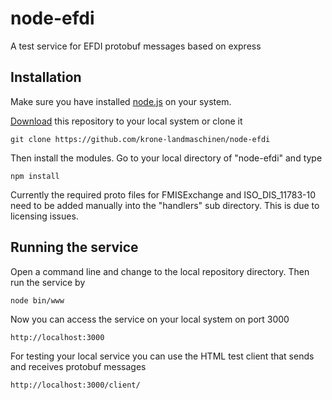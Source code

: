 # node-efdi
A test service for EFDI protobuf messages based on express

## Installation
Make sure you have installed [node.js](https://nodejs.org) on your system.

[Download](https://github.com/krone-landmaschinen/node-efdi/archive/master.zip) this repository to your local system or clone it
```
git clone https://github.com/krone-landmaschinen/node-efdi
```
Then install the modules. Go to your local directory of "node-efdi" and type
```
npm install
```


Currently the required proto files for FMISExchange and ISO_DIS_11783-10 need to be added manually into the "handlers" sub directory. This is due to licensing issues.

## Running the service
Open a command line and change to the local repository directory. Then run the service by
```
node bin/www
```

Now you can access the service on your local system on port 3000
```
http://localhost:3000
```

For testing your local service you can use the HTML test client that sends and receives protobuf messages
```
http://localhost:3000/client/
```

